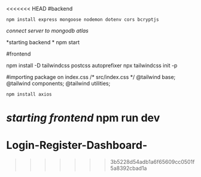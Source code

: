 <<<<<<< HEAD
#backend

    npm install express mongoose nodemon dotenv cors bcryptjs

*connect server to mongodb atlas*

*starting backend *
    npm start

#frontend

npm install -D tailwindcss postcss autoprefixer
npx tailwindcss init -p

#importing package on index.css
/* src/index.css */
@tailwind base;
@tailwind components;
@tailwind utilities;

    npm install axios

*starting frontend*
    npm run dev
=======
# Login-Register-Dashboard-
>>>>>>> 3b5228d54adb1a6f65609cc0501f5a8392cbad1a
